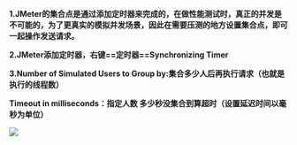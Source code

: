 **1.JMeter的集合点是通过添加定时器来完成的，在做性能测试时，真正的并发是不可能的，为了更真实的模拟并发场景，因此在需要压测的地方设置集合点，即可一起操作发送请求。**

**2.JMeter添加定时器，右键==定时器==Synchronizing Timer**

**3.Number of Simulated Users to Group by:集合多少人后再执行请求（也就是执行的线程数）** 

**Timeout in milliseconds：指定人数 多少秒没集合到算超时（设置延迟时间以毫秒为单位）**

![](https://i.imgur.com/GorcS2i.png)

 
